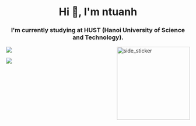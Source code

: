<h1 align="center">Hi 👋, I'm ntuanh</h1>
<h3 align="center">I'm currently studying at HUST (Hanoi University of Science and Technology).</h3>  
<img align="right" width=200px height=200px alt="side_sticker" src="https://media.giphy.com/media/TEnXkcsHrP4YedChhA/giphy.gif" />

<!---
ntuanh/ntuanh is a ✨ special ✨ repository because its `README.md` (this file) appears on your GitHub profile.
You can click the Preview link to take a look at your changes.
--->
<picture>
  <source
    srcset="https://github-readme-stats.vercel.app/api?username=ntuanh&show_icons=true&theme=dark"
    media="(prefers-color-scheme: dark)"
  />
  <source
    srcset="https://github-readme-stats.vercel.app/api?username=ntuanh&show_icons=true"
    media="(prefers-color-scheme: light), (prefers-color-scheme: no-preference)"
  />
  <img src="https://github-readme-stats.vercel.app/api?username=ntuanh&show_icons=true" />
</picture>


<a href="https://github.com/ntuanh/github-readme-stats"><img align="center" src="https://github-readme-stats.vercel.app/api/top-langs/?username=ntuanh&layout=compact&theme=buefy&hide_border=true" /></a> 

